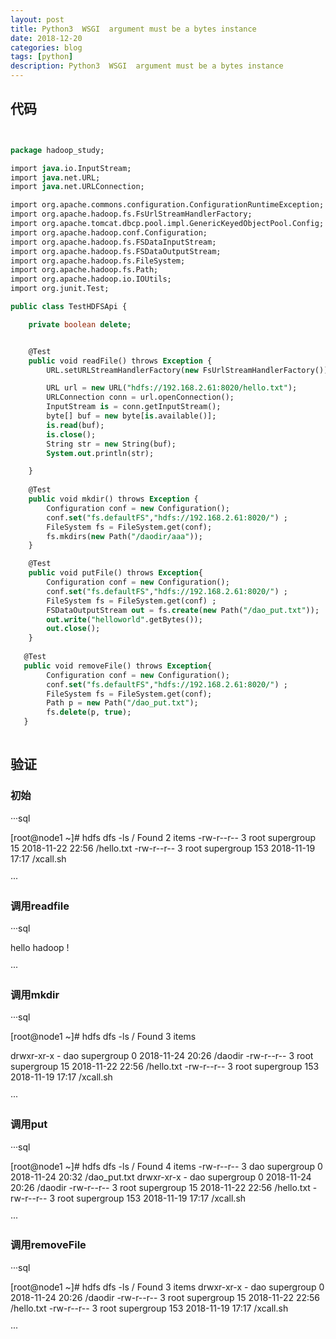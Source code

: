 ```yaml
---
layout: post
title: Python3  WSGI  argument must be a bytes instance
date: 2018-12-20
categories: blog
tags: [python]
description: Python3  WSGI  argument must be a bytes instance
---
```

##  代码

```sql


package hadoop_study;

import java.io.InputStream;
import java.net.URL;
import java.net.URLConnection;

import org.apache.commons.configuration.ConfigurationRuntimeException;
import org.apache.hadoop.fs.FsUrlStreamHandlerFactory;
import org.apache.tomcat.dbcp.pool.impl.GenericKeyedObjectPool.Config;
import org.apache.hadoop.conf.Configuration;
import org.apache.hadoop.fs.FSDataInputStream;
import org.apache.hadoop.fs.FSDataOutputStream;
import org.apache.hadoop.fs.FileSystem;
import org.apache.hadoop.fs.Path;
import org.apache.hadoop.io.IOUtils;
import org.junit.Test;

public class TestHDFSApi {

	private boolean delete;


	@Test
	public void readFile() throws Exception {
		URL.setURLStreamHandlerFactory(new FsUrlStreamHandlerFactory());

		URL url = new URL("hdfs://192.168.2.61:8020/hello.txt");
		URLConnection conn = url.openConnection();
		InputStream is = conn.getInputStream();
		byte[] buf = new byte[is.available()];
		is.read(buf);
		is.close();
		String str = new String(buf);
		System.out.println(str);

	}
	
	@Test
	public void mkdir() throws Exception {
		Configuration conf = new Configuration();
		conf.set("fs.defaultFS","hdfs://192.168.2.61:8020/") ;
		FileSystem fs = FileSystem.get(conf);
		fs.mkdirs(new Path("/daodir/aaa"));
	}

	@Test
	public void putFile() throws Exception{
		Configuration conf = new Configuration();
		conf.set("fs.defaultFS","hdfs://192.168.2.61:8020/") ;
		FileSystem fs = FileSystem.get(conf) ;
		FSDataOutputStream out = fs.create(new Path("/dao_put.txt"));
		out.write("helloworld".getBytes());
		out.close();
	}
	
   @Test
   public void removeFile() throws Exception{
		Configuration conf = new Configuration();
		conf.set("fs.defaultFS","hdfs://192.168.2.61:8020/") ;
		FileSystem fs = FileSystem.get(conf);
		Path p = new Path("/dao_put.txt");
		fs.delete(p, true);
   }
   
```

## 验证

###  初始
···sql

[root@node1 ~]# hdfs dfs -ls /
Found 2 items
-rw-r--r--   3 root supergroup         15 2018-11-22 22:56 /hello.txt
-rw-r--r--   3 root supergroup        153 2018-11-19 17:17 /xcall.sh


···

### 调用readfile

···sql

hello hadoop !


···

###  调用mkdir

···sql

[root@node1 ~]# hdfs dfs -ls /
Found 3 items

drwxr-xr-x   - dao  supergroup          0 2018-11-24 20:26 /daodir
-rw-r--r--   3 root supergroup         15 2018-11-22 22:56 /hello.txt
-rw-r--r--   3 root supergroup        153 2018-11-19 17:17 /xcall.sh



···

### 调用put

···sql

[root@node1 ~]# hdfs dfs -ls /
Found 4 items
-rw-r--r--   3 dao  supergroup          0 2018-11-24 20:32 /dao_put.txt
drwxr-xr-x   - dao  supergroup          0 2018-11-24 20:26 /daodir
-rw-r--r--   3 root supergroup         15 2018-11-22 22:56 /hello.txt
-rw-r--r--   3 root supergroup        153 2018-11-19 17:17 /xcall.sh


···

###  调用removeFile

···sql


[root@node1 ~]# hdfs dfs -ls /
Found 3 items
drwxr-xr-x   - dao  supergroup          0 2018-11-24 20:26 /daodir
-rw-r--r--   3 root supergroup         15 2018-11-22 22:56 /hello.txt
-rw-r--r--   3 root supergroup        153 2018-11-19 17:17 /xcall.sh


···
